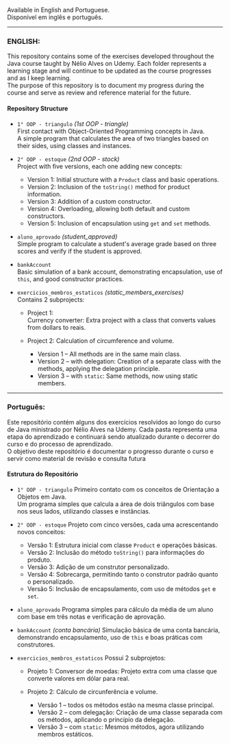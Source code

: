 Available in English and Portuguese.  
Disponível em inglês e português.

---

### ENGLISH:

This repository contains some of the exercises developed throughout the Java course taught by Nélio Alves on Udemy. Each folder represents a learning stage and will continue to be updated as the course progresses and as I keep learning.  
The purpose of this repository is to document my progress during the course and serve as review and reference material for the future.

#### Repository Structure

- `1° OOP - triangulo` _(1st OOP - triangle)_  
        First contact with Object-Oriented Programming concepts in Java.  
        A simple program that calculates the area of two triangles based on their sides, using classes and instances.

- `2° OOP - estoque` _(2nd OOP - stock)_  
  Project with five versions, each one adding new concepts:
  - Version 1: Initial structure with a `Product` class and basic operations.
  - Version 2: Inclusion of the `toString()` method for product information.
  - Version 3: Addition of a custom constructor.
  - Version 4: Overloading, allowing both default and custom constructors.
  - Version 5: Inclusion of encapsulation using `get` and `set` methods.

- `aluno_aprovado` _(student_approved)_  
        Simple program to calculate a student's average grade based on three scores and verify if the student is approved.

- `bankAccount`  
        Basic simulation of a bank account, demonstrating encapsulation, use of `this`, and good constructor practices.

- `exercicios_membros_estaticos` _(static_members_exercises)_  
        Contains 2 subprojects:
  - Project 1:  
    Currency converter: Extra project with a class that converts values from dollars to reais.

  - Project 2: 
    Calculation of circumference and volume.
    - Version 1 – All methods are in the same main class.
    - Version 2 – with delegation: Creation of a separate class with the methods, applying the delegation principle.
    - Version 3 – with `static`: Same methods, now using static members.

---

### Português:

Este repositório contém alguns dos exercícios resolvidos ao longo do curso de Java ministrado por Nélio Alves na Udemy. Cada pasta representa uma etapa do aprendizado e continuará sendo atualizado durante o decorrer do curso e do processo de aprendizado.  
O objetivo deste repositório é documentar o progresso durante o curso e servir como material de revisão e consulta futura

#### Estrutura do Repositório

- `1° OOP - triangulo`
  Primeiro contato com os conceitos de Orientação a Objetos em Java.  
  Um programa simples que calcula a área de dois triângulos com base nos seus lados, utilizando classes e instâncias.

- `2° OOP - estoque`
  Projeto com cinco versões, cada uma acrescentando novos conceitos:
  - Versão 1: Estrutura inicial com classe `Product` e operações básicas.
  - Versão 2: Inclusão do método `toString()` para informações do produto.
  - Versão 3: Adição de um construtor personalizado.
  - Versão 4: Sobrecarga, permitindo tanto o construtor padrão quanto o personalizado.  
  - Versão 5: Inclusão de encapsulamento, com uso de métodos `get` e `set`.  

- `aluno_aprovado`
  Programa simples para cálculo da média de um aluno com base em três notas e verificação de aprovação.

- `bankAccount` _(conta bancária)_
  Simulação básica de uma conta bancária, demonstrando encapsulamento, uso de `this` e boas práticas com construtores.

- `exercicios_membros_estaticos`
  Possui 2 subprojetos:
  - Projeto 1:
    Conversor de moedas: Projeto extra com uma classe que converte valores em dólar para real.
    
  - Projeto 2:
    Cálculo de circunferência e volume.
    - Versão 1 – todos os métodos estão na mesma classe principal.
    - Versão 2 – com delegação: Criação de uma classe separada com os métodos, aplicando o princípio da delegação.
    - Versão 3 – com `static`: Mesmos métodos, agora utilizando membros estáticos.
